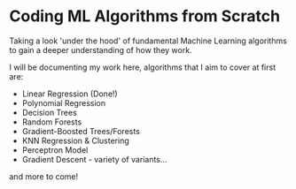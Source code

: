 # Coding ML Algorithms from Scratch

Taking a look 'under the hood' of fundamental Machine Learning algorithms to gain a deeper understanding of how they work.

I will be documenting my work here, algorithms that I aim to cover at first are:

- Linear Regression (Done!)
- Polynomial Regression
- Decision Trees
- Random Forests
- Gradient-Boosted Trees/Forests
- KNN Regression & Clustering
- Perceptron Model
- Gradient Descent - variety of variants...

and more to come!
